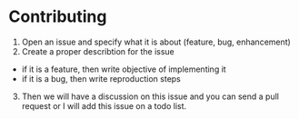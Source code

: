 # Contributing

1. Open an issue and specify what it is about (feature, bug, enhancement)
2. Create a proper describtion for the issue

- if it is a feature, then write objective of implementing it
- if it is a bug, then write reproduction steps

3. Then we will have a discussion on this issue and you can send a pull request or I will add this issue on a todo list.
